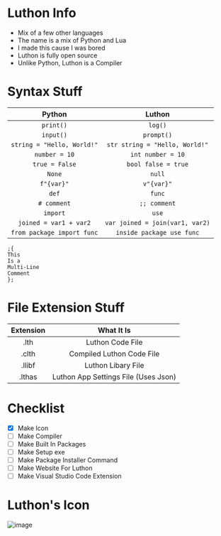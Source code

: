 # Luthon Info
- Mix of a few other languages
- The name is a mix of Python and Lua
- I made this cause I was bored
- Luthon is fully open source
- Unlike Python, Luthon is a Compiler

# Syntax Stuff
| Python | Luthon |
| :----: | :----: |
| `print()` | `log()` |
| `input()` | `prompt()` |
| `string = "Hello, World!"` | `str string = "Hello, World!"` |
| `number = 10` | `int number = 10` |
| `true = False` | `bool false = true` |
| `None` | `null` |
| `f"{var}"` | `v"{var}"` |
| `def` | `func` |
| `# comment` | `;; comment` |
| `import` | `use` |
| `joined = var1 + var2` | `var joined = join(var1, var2)` |
| `from package import func` | `inside package use func` |
```
;{
This
Is a
Multi-Line
Comment
};
```

# File Extension Stuff
| Extension | What It Is                           |
|:---------:|:------------------------------------:|
| .lth      | Luthon Code File                     |
| .clth     | Compiled Luthon Code File            |
| .llibf    | Luthon Libary File                   |
| .lthas    | Luthon App Settings File (Uses Json) |

# Checklist
- [x] Make Icon
- [ ] Make Compiler
- [ ] Make Built In Packages
- [ ] Make Setup exe
- [ ] Make Package Installer Command
- [ ] Make Website For Luthon
- [ ] Make Visual Studio Code Extension

# Luthon's Icon
![image](https://www.linkpicture.com/q/icon_13.png)